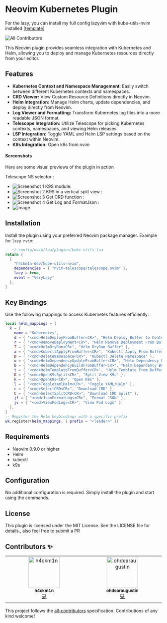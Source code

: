 # Neovim Kubernetes Plugin

For the lazy, you can install my full config lazyvim with kube-utils-nvim installed [[template]](https://github.com/h4ckm1n-dev/h4ckm1n-lazyvim-template)

![All Contributors](https://img.shields.io/badge/all_contributors-2-orange.svg?style=flat-square)

This Neovim plugin provides seamless integration with Kubernetes and Helm, allowing you to deploy and manage Kubernetes resources directly from your editor.

## Features
- **Kubernetes Context and Namespace Management**: Easily switch between different Kubernetes contexts and namespaces.
- **CRD Viewer:** View Custom Resource Definitions directly in Neovim.
- **Helm Integration:** Manage Helm charts, update dependencies, and deploy directly from Neovim.
- **Log Viewer and Formatting:** Transform Kubernetes log files into a more readable JSON format.
- **Telescope Integration:** Utilize Telescope for picking Kubernetes contexts, namespaces, and viewing Helm releases.
- **LSP Integration:** Toggle YAML and Helm LSP settings based on the context within Neovim.
- **K9s Integration:** Open k9s from nvim

#### Screenshots
Here are some visual previews of the plugin in action

Telescope NS selector :
- ![Screenshot 1](https://github.com/h4ckm1n-dev/kube-utils-nvim/assets/97511408/bbfe3a51-6117-413f-9d31-9f66517994c2)
K9S module:
- ![Screenshot 2](https://github.com/h4ckm1n-dev/kube-utils-nvim/assets/97511408/c6139ddf-e9af-4665-bd57-a829b236bac2)
K9S in a vertical split view :
- ![Screenshot 3](https://github.com/h4ckm1n-dev/kube-utils-nvim/assets/97511408/8c3cbaf8-d3c0-44a8-b487-4858e06b86f7)
Get CRD function :
- ![Screenshot 4](https://github.com/h4ckm1n-dev/kube-utils-nvim/assets/97511408/b5c1158e-5c93-41aa-b9ee-6fa5e2d0cb2b)
Get Log and FormatJson :
- ![image](https://github.com/h4ckm1n-dev/kube-utils-nvim/assets/97511408/52c7ecc8-9bb7-4dc0-a0cb-8e886d4ce645)


## Installation

Install the plugin using your preferred Neovim package manager. Example for `lazy.nvim`:

```lua
-- ~/.config/nvim/lua/plugins/kube-utils.lua
return {
  {
    "h4ckm1n-dev/kube-utils-nvim",
    dependencies = { "nvim-telescope/telescope.nvim" },
    lazy = true,
    event = "VeryLazy"
  },
}

```
## Key Bindings
Use the following mappings to access Kubernetes features efficiently:
```lua
local helm_mappings = {
  k = {
    name = "Kubernetes",
    d = { "<cmd>HelmDeployFromBuffer<CR>", "Helm Deploy Buffer to Context" },
    r = { "<cmd>RemoveDeployment<CR>", "Helm Remove Deployment From Buffer" },
    T = { "<cmd>HelmDryRun<CR>", "Helm DryRun Buffer" },
    a = { "<cmd>KubectlApplyFromBuffer<CR>", "Kubectl Apply From Buffer" },
    D = { "<cmd>DeleteNamespace<CR>", "Kubectl Delete Namespace" },
    u = { "<cmd>HelmDependencyUpdateFromBuffer<CR>", "Helm Dependency Update" },
    b = { "<cmd>HelmDependencyBuildFromBuffer<CR>", "Helm Dependency Build" },
    t = { "<cmd>HelmTemplateFromBuffer<CR>", "Helm Template From Buffer" },
    K = { "<cmd>OpenK9sSplit<CR>", "Split View K9s" },
    k = { "<cmd>OpenK9s<CR>", "Open K9s" },
    l = { "<cmd>ToggleYamlHelm<CR>", "Toggle YAML/Helm" },
    c = { "<cmd>SelectCRD<CR>", "Download CRD" },
    C = { "<cmd>SelectSplitCRD<CR>", "Download CRD Split" },
    jf = { "<cmd>JsonFormatLogs<CR>", "Format JSON" },
    jv = { "<cmd>ViewPodLogs<CR>", "View Pod Logs" },
  },
}
-- Register the Helm keybindings with a specific prefix
wk.register(helm_mappings, { prefix = "<leader>" })
```
## Requirements

- Neovim 0.9.0 or higher
- Helm
- kubectl
- k9s

## Configuration

No additional configuration is required. Simply install the plugin and start using the commands.

## License

This plugin is licensed under the MIT License. See the LICENSE file for details., also feel free to submit a PR

## Contributors ✨

<!-- ALL-CONTRIBUTORS-LIST:START - Do not remove or modify this section -->
<!-- prettier-ignore-start -->
<!-- markdownlint-disable -->
<table>
  <tbody>
    <tr>
      <td align="center" valign="top" width="14.28%"><a href="https://github.com/h4ckm1n-dev"><img src="https://avatars.githubusercontent.com/u/97511408?v=4?s=100" width="100px;" alt="h4ckm1n"/><br /><sub><b>h4ckm1n</b></sub></a><br /><a href="https://github.com/h4ckm1n-dev/kube-utils-nvim/commits?author=h4ckm1n-dev" title="Code">💻</a></td>
      <td align="center" valign="top" width="14.28%"><a href="https://github.com/ohdearaugustin"><img src="https://avatars.githubusercontent.com/u/14001491?v=4?s=100" width="100px;" alt="ohdearaugustin"/><br /><sub><b>ohdearaugustin</b></sub></a><br /><a href="https://github.com/h4ckm1n-dev/kube-utils-nvim/commits?author=ohdearaugustin" title="Code">💻</a></td>
    </tr>
  </tbody>
</table>

<!-- markdownlint-restore -->
<!-- prettier-ignore-end -->

<!-- ALL-CONTRIBUTORS-LIST:END -->

This project follows the [all-contributors](https://github.com/all-contributors/all-contributors) specification. Contributions of any kind welcome!
